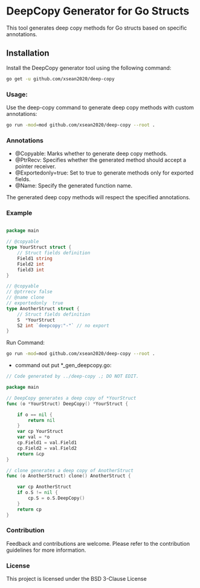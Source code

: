 # DeepCopy Generator for Go Structs

This tool generates deep copy methods for Go structs based on specific annotations.

## Installation

Install the DeepCopy generator tool using the following command:

```bash
go get -u github.com/xsean2020/deep-copy
```
### Usage:
Use the deep-copy command to generate deep copy methods with custom annotations:
```bash
go run -mod=mod github.com/xsean2020/deep-copy --root .
```
### Annotations
-  @Copyable: Marks whether to generate deep copy methods.
-  @PtrRecv: Specifies whether the generated method should accept a pointer receiver.
-  @Exportedonly=true: Set to true to generate methods only for exported fields.
-  @Name: Specify the generated function name.

The generated deep copy methods will respect the specified annotations.
### Example

```go

package main

// @copyable
type YourStruct struct {
	// Struct fields definition
	Field1 string
	Field2 int
	field3 int
}

// @copyable
// @ptrrecv false
// @name clone
// exportedonly  true
type AnotherStruct struct {
	// Struct fields definition
	S  *YourStruct
	S2 int `deepcopy:"-"` // no export
}
```
Run Command:

```bash
go run -mod=mod github.com/xsean2020/deep-copy --root .

```

* command out put *_gen_deepcopy.go:
```go
// Code generated by ../deep-copy .; DO NOT EDIT.

package main

// DeepCopy generates a deep copy of *YourStruct
func (o *YourStruct) DeepCopy() *YourStruct {

	if o == nil {
		return nil
	}
	var cp YourStruct
	var val = *o
	cp.Field1 = val.Field1
	cp.Field2 = val.Field2
	return &cp
}

// clone generates a deep copy of AnotherStruct
func (o AnotherStruct) clone() AnotherStruct {

	var cp AnotherStruct
	if o.S != nil {
		cp.S = o.S.DeepCopy()
	}
	return cp
}

```
### Contribution
Feedback and contributions are welcome. Please refer to the contribution guidelines for more information.

### License
This project is licensed under the BSD 3-Clause License
